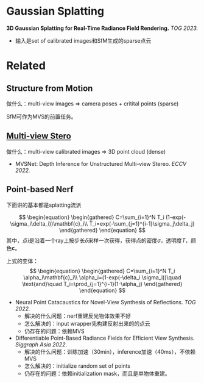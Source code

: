 # Gaussian Splatting

**3D Gaussian Splatting for Real-Time Radiance Field Rendering.** *TOG 2023.*

- 输入是set of calibrated images和SfM生成的sparse点云





# Related

## Structure from Motion
做什么：multi-view images => camera poses + critital points (sparse)

SfM可作为MVS的前置任务。

## [Multi-view Stero](https://github.com/walsvid/Awesome-MVS#2023-1)

做什么：multi-view calibrated images => 3D point cloud (dense)


- MVSNet: Depth Inference for Unstructured Multi-view Stereo. *ECCV 2022.*


## Point-based Nerf
下面讲的基本都是splatting流派

$$
\begin{equation}
\begin{gathered}
C=\sum_{i=1}^N T_i (1-exp(-\sigma_i\delta_i))\mathbf{c}_i\\
T_i=exp(-\sum_{j=1}^{i-1}\sigma_j\delta_j)
\end{gathered}
\end{equation}
$$
其中，点i是沿着一个ray上按步长$\delta$采样一次获得，获得点的密度$\sigma$，透明度$T$，颜色$\mathbf{c}$。


上式的变体：
$$
\begin{equation}
\begin{gathered}
C=\sum_{i=1}^N T_i \alpha_i\mathbf{c}_i\\
\alpha_i=(1-exp(-\delta_i \sigma_i))\quad \text{and}\quad T_i=\prod_{j=1}^{i-1}(1-\alpha_j)
\end{gathered}
\end{equation}
$$

-  Neural Point Catacaustics for Novel-View Synthesis of Reflections. *TOG 2022.*
    - 解决的什么问题：nerf重建反光物体效果不好
    - 怎么解决的：input wrapper先构建反射出来的的点云
    - 仍存在的问题：依赖MVS
- Differentiable Point-Based Radiance Fields for Efficient View Synthesis. *Siggraph Asia 2022*.
    - 解决的什么问题：训练加速（30min），inference加速（40ms），不依赖MVS
    - 怎么解决的：initialize random set of points
    - 仍存在的问题：依赖initialization mask，而且是单物体重建。